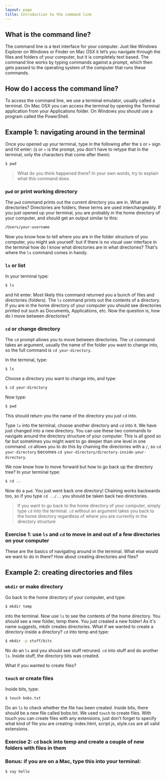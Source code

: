 ```yaml
---
layout: page
title: Introduction to the command line
---
```


## What is the command line?

The command line is a text interface for your computer. Just like Windows Explorer on Windows or Finder on Mac OSX it let’s you navigate through the files and folders of your computer, but it is completely text based. The command line works by typing commands against a prompt, which then gets passed to the operating system of the computer that runs these commands.

## How do I access the command line?

To access the command line, we use a terminal emulator, usually called a terminal. On Mac OSX you can access the terminal by opening the Terminal application from your Applications folder. On Windows you should use a program called the PowerShell.

## Example 1: navigating around in the terminal

Once you opened up your terminal, type in the following after the `$` or `>` sign and hit enter: (`$` or `>` is the prompt, you don't have to retype that in the terminal, only the characters that come after them):

```bash
$ pwd
```

> What do you think happened there? In your own words, try to explain what this command does.

### `pwd` or print working directory

The `pwd` command prints out the current directory you are in. What are directories? Directories are folders, these terms are used interchangeably. If you just opened up your terminal, you are probably in the home directory of your computer, and should get an output similar to this:

```bash
/Users/your-username
```

Now you know how to tell where you are in the folder structure of you computer, you might ask yourself: but if there is no visual user interface in the terminal how do I know what directories are in what directories? That's where the `ls` command comes in handy.

### `ls` or list

In your terminal type:

```bash
$ ls
```

and hit enter. Most likely this command returned you a bunch of files and directories (folders). The `ls` command prints out the contents of a directory. If you are in the home directory of your computer you should see directories printed out such as Documents, Applications, etc. Now the question is, how do I move between directories?

### `cd` or change directory

The `cd` prompt allows you to move between directories. The `cd` command takes an argument, usually the name of the folder you want to change into, so the full command is `cd your-directory`.

In the terminal, type:

```bash
$ ls
```

Choose a directory you want to change into, and type:

```bash
$ cd your-directory
```

Now type:

```bash
$ pwd
```

This should return you the name of the directory you just `cd` into.

Type `ls` into the terminal, choose another directory and `cd` into it. We have just changed into a new directory. You can use these two commands to navigate around the directory structure of your computer. This is all good so far but sometimes you might want to go deeper than one level in one command. `cd` allows you to do this by chaining the directories with a `/`, so `cd your-directory` becomes `cd your-directory/directory-inside-your-directory`.

We now know how to move forward but how to go back up the directory tree? In your terminal type:

```bash
$ cd ..
```

Now do a `pwd`. You just went back one directory! Chaining works backwards too, so if you type `cd ../..` you should be taken back two directories.

> If you want to go back to the home directory of your computer, simply type `cd` into the terminal. `cd` without an argument takes you back to the home directory regardless of where you are currently in the directory structure

### Exercise 1: use `ls` and `cd` to move in and out of a few directories on your computer

These are the basics of navigating around in the terminal. What else would we want to do in there? How about creating directories and files?

## Example 2: creating directories and files

### `mkdir` or make directory

Go back to the home directory of your computer, and type:

```bash
$ mkdir temp
```

into the terminal. Now use `ls` to see the contents of the home directory. You should see a new folder, temp there. You just created a new folder! As it's name suggests, mkdir creates directories. What if we wanted to create a directory inside a directory? `cd` into temp and type:

```bash
$ mkdir -p stuff/bits
```

No do an `ls` and you should see stuff retruned. `cd` into stuff and do another `ls`. Inside stuff, the directory bits was created. 

What if you wanted to create files?

### `touch` or create files 

Inside bits, type:

```bash
$ touch bobs.txt
```

Do an `ls` to check whether the file has been created. Inside bits, there should be a new file called bobs.txt. We used `touch` to create files. With touch you can create files with any extensions, just don't forget to specify what kind of file you are creating: index.html, script.js, style.css are all valid extensions. 

### Exercise 2: `cd` back into temp and create a couple of new folders with files in them

### Bonus: if you are on a Mac, type this into your terminal:

```bash
$ say hello
```


